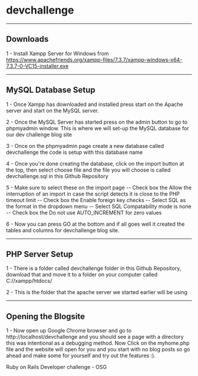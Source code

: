 # devchallenge

---------
Downloads
---------
1 - Install Xampp Server for Windows from https://www.apachefriends.org/xampp-files/7.3.7/xampp-windows-x64-7.3.7-0-VC15-installer.exe

--------------------
MySQL Database Setup
--------------------
1 - Once Xampp has downloaded and installed press start on the Apache server and start on the MySQL server.

2 - Once the MySQL Server has started press on the admin button to go to phpmyadmin window. This is where we will set-up the MySQL database for our dev challenge blog site

3 - Once on the phpmyadmin page create a new database called devchallenge the code is setup with this database name

4 - Once you're done creating the database, click on the import button at the top, then select choose file and the file you will choose is called devchallenge.sql in this Github Repository

5 - Make sure to select these on the import page
-- Check box the Allow the interruption of an import in case the script detects it is close to the PHP timeout limit
-- Check box the Enable foreign key checks
-- Select SQL as the format in the dropdown menu
-- Select SQL Compatability mode is none
-- Check box the Do not use AUTO_INCREMENT for zero values

6 - Now you can press GO at the bottom and if all goes well it created the tables and columns for devchallenge blog site.

----------------
PHP Server Setup
----------------
1 - There is a folder called devchallenge folder in this Github Repository, download that and move it to a folder on your computer called C://xampp/htdocs/

2 - This is the folder that the apache server we started earlier will be using

--------------------
Opening the Blogsite
--------------------
1 - Now open up Google Chrome browser and go to http://localhost/devchallenge and you should see a page with a directory this was intentional as a debugging method. Now Click on the myhome.php file and the website will open for you and you start with no blog posts so go ahead and make some for yourself and try out the features :).


Ruby on Rails Developer challenge - OSG
